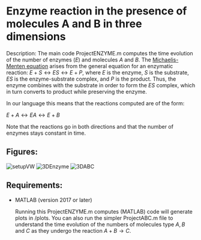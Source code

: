 Enzyme reaction in the presence of molecules A and B in three dimensions
====

Description: The main code ProjectENZYME.m computes the time evolution of the number of enzymes ($E$) and molecules $A$ and $B$. 
The [Michaelis-Menten equation](https://en.wikibooks.org/wiki/Structural_Biochemistry/Enzyme/Michaelis_and_Menten_Equation#:~:text=The%20Michaelis%2DMenten%20equation%20arises,and%20P%20is%20the%20product.) arises from the general equation for an enzymatic reaction: $E + S \longleftrightarrow ES \longleftrightarrow E + P$, where $E$ is the enzyme, $S$ is the substrate, $ES$ is the enzyme-substrate complex, and $P$ is the product. Thus, the enzyme combines with the substrate in order to form the $ES$ complex, which in turn converts to product while preserving the enzyme. 

In our language this means that the reactions computed are of the form:

$E + A \longleftrightarrow EA \longleftrightarrow E + B$

Note that the reactions go in both directions and that the number of enzymes stays constant in time.

## Figures:

![setupVW](https://github.com/ianpaga/enzyme_reaction/assets/57350668/1fdb6975-cc80-47d8-b639-a8dee480bd37)
![3DEnzyme](https://github.com/ianpaga/enzyme_reaction/assets/57350668/518757ab-1868-4d3a-8327-3c8eae80c80d)
![3DABC](https://github.com/ianpaga/enzyme_reaction/assets/57350668/b0d0a978-947b-4c22-918a-b62974688e87)

## Requirements:

- MATLAB (version 2017 or later)

  Running this ProjectENZYME.m computes (MATLAB) code will generate plots in /plots. You can also run the simpler ProjectABC.m file to understand
  the time evolution of the numbers of molecules type $A, B$ and $C$ as they undergo the reaction $A + B \rightarrow C$.
